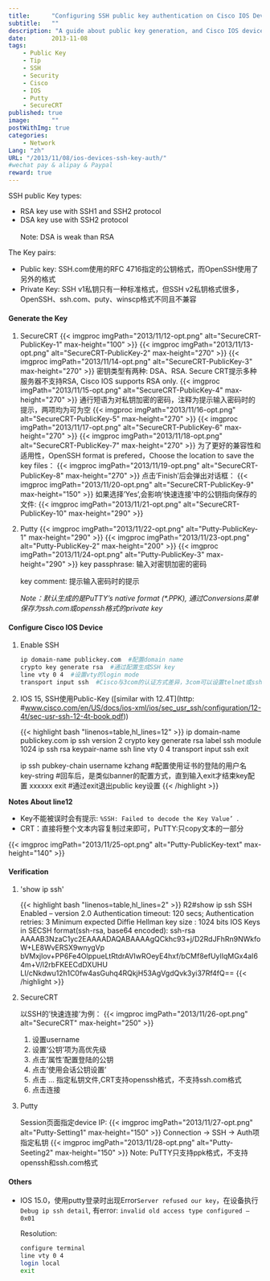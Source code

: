 ```yaml
---
title:      "Configuring SSH public key authentication on Cisco IOS Device"
subtitle:   ""
description: "A guide about public key generation, and Cisco IOS device configuration"
date:       2013-11-08
tags:
    - Public Key
    - Tip
    - SSH
    - Security
    - Cisco
    - IOS
    - Putty
    - SecureCRT
published: true
image:      ""
postWithImg: true
categories:
    - Network
Lang: "zh"
URL: "/2013/11/08/ios-devices-ssh-key-auth/"
#wechat pay & alipay & Paypal
reward: true
---
```

SSH public Key types:

- RSA key use with SSH1 and SSH2 protocol
- DSA key use with SSH2 protocol<br><br>Note: DSA is weak than RSA

The Key pairs:

- Public key: SSH.com使用的RFC 4716指定的公钥格式，而OpenSSH使用了另外的格式
- Private Key: SSH v1私钥只有一种标准格式，但SSH v2私钥格式很多，OpenSSH、ssh.com、puty、winscp格式不同且不兼容

#### Generate the Key

1. SecureCRT
    {{< imgproc imgPath="2013/11/12-opt.png" alt="SecureCRT-PublicKey-1" max-height="100" >}}
    {{< imgproc imgPath="2013/11/13-opt.png" alt="SecureCRT-PublicKey-2" max-height="270" >}}
    {{< imgproc imgPath="2013/11/14-opt.png" alt="SecureCRT-PublicKey-3" max-height="270" >}}
    密钥类型有两种: DSA、RSA. Secure CRT提示多种服务器不支持RSA, Cisco IOS supports RSA only.
    {{< imgproc imgPath="2013/11/15-opt.png" alt="SecureCRT-PublicKey-4" max-height="270" >}}
    通行短语为对私钥加密的密码，注释为提示输入密码时的提示，两项均为可为空
    {{< imgproc imgPath="2013/11/16-opt.png" alt="SecureCRT-PublicKey-5" max-height="270" >}}
    {{< imgproc imgPath="2013/11/17-opt.png" alt="SecureCRT-PublicKey-6" max-height="270" >}}
    {{< imgproc imgPath="2013/11/18-opt.png" alt="SecureCRT-PublicKey-7" max-height="270" >}}
    为了更好的兼容性和适用性，OpenSSH format is prefered，Choose the location to save the key files：
    {{< imgproc imgPath="2013/11/19-opt.png" alt="SecureCRT-PublicKey-8" max-height="270" >}}
    点击’Finish’后会弹出对话框：
    {{< imgproc imgPath="2013/11/20-opt.png" alt="SecureCRT-PublicKey-9" max-height="150" >}}
    如果选择’Yes’,会影响’快速连接’中的公钥指向保存的文件:
    {{< imgproc imgPath="2013/11/21-opt.png" alt="SecureCRT-PublicKey-10" max-height="290" >}}

2. Putty
    {{< imgproc imgPath="2013/11/22-opt.png" alt="Putty-PublicKey-1" max-height="290" >}}
    {{< imgproc imgPath="2013/11/23-opt.png" alt="Putty-PublicKey-2" max-height="200" >}}
    {{< imgproc imgPath="2013/11/24-opt.png" alt="Putty-PublicKey-3" max-height="290" >}}
    key passphrase: 输入对密钥加密的密码

    key comment: 提示输入密码时的提示

    _Note：默认生成的是PuTTY’s native format (*.PPK), 通过Conversions菜单保存为ssh.com或openssh格式的private key_

#### Configure Cisco IOS Device
1. Enable SSH

    ~~~bash
    ip domain-name publickey.com  #配置domain name
    crypto key generate rsa  #通过配置生成SSH key
    line vty 0 4  #设置vty的login mode
    transport input ssh  #Cisco与3com的认证方式差异，3com可以设置telnet或ssh用户，而Cisco是基于session的
   ~~~

2. IOS 15, SSH使用Public-Key ([similar with 12.4T](http: #www.cisco.com/en/US/docs/ios-xml/ios/sec_usr_ssh/configuration/12-4t/sec-usr-ssh-12-4t-book.pdf))

    {{< highlight bash "linenos=table,hl_lines=12" >}}
    ip domain-name publickey.com
    ip ssh version 2
    crypto key generate rsa label ssh module 1024
    ip ssh rsa keypair-name ssh
    line vty 0 4
    transport input ssh
    exit

    ip ssh pubkey-chain
    username kzhang  #配置使用证书的登陆的用户名
    key-string  #回车后，是类似banner的配置方式，直到输入exit才结束key配置
    xxxxxx
    exit  #通过exit退出public key设置
    {{< /highlight >}}

**Notes About line12**<br>
- Key不能被误时会有提示: ```%SSH: Failed to decode the Key Value’ ```.<br>
- CRT：直接将整个文本内容复制过来即可，PuTTY:只copy文本的一部分

{{< imgproc imgPath="2013/11/25-opt.png" alt="Putty-PublicKey-text" max-height="140" >}}

#### Verification
1. 'show ip ssh'

    {{< highlight bash "linenos=table,hl_lines=2" >}}
    R2#show ip ssh
    SSH Enabled – version 2.0
    Authentication timeout: 120 secs; Authentication retries: 3
    Minimum expected Diffie Hellman key size : 1024 bits
    IOS Keys in SECSH format(ssh-rsa, base64 encoded):
    ssh-rsa AAAAB3NzaC1yc2EAAAADAQABAAAAgQCkhc93+j/D2RdJFhRn9NWkfoW+LE8WvERSX9wnygVp
    bVMxjlov+PP6Fe4OlppueLtRtdrAVIwROeyE4hxf/bCMf8efUylIqMGx4aI64m+V/l2rbFKEECdDXUHU
    LI/cNkdwu12h1C0fw4asGuhq4RQkjH53AgVgdQvk3yi37Rf4fQ==
    {{< /highlight >}}

2. SecureCRT

    以SSH的’快速连接’为例：
    {{< imgproc imgPath="2013/11/26-opt.png" alt="SecureCRT" max-height="250" >}}

    1. 设置username
    2. 设置’公钥’项为高优先级
    3. 点击’属性’配置登陆的公钥
    4. 点击’使用会话公钥设置’
    5. 点击 … 指定私钥文件,CRT支持openssh格式，不支持ssh.com格式
    6. 点击连接

3. Putty

    Session页面指定device IP:
    {{< imgproc imgPath="2013/11/27-opt.png" alt="Putty-Setting1" max-height="150" >}}
    Connection -> SSH -> Auth项指定私钥
    {{< imgproc imgPath="2013/11/28-opt.png" alt="Putty-Seeting2" max-height="150" >}}
    Note: PuTTY只支持ppk格式，不支持openssh和ssh.com格式

#### Others
- IOS 15.0，使用putty登录时出现Error```Server refused our key```，在设备执行 ```Debug ip ssh detail```, 有error: ```invalid old access type configured – 0x01 ```

    Resolution:
    ~~~bash
    configure terminal
    line vty 0 4
    login local
    exit
    ~~~
